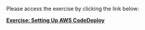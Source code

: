 Please access the exercise by clicking the link below:

[**Exercise: Setting Up AWS CodeDeploy**](https://aws-tc-largeobjects.s3.us-west-2.amazonaws.com/DEV-AWS-MO-DevOps-C2/exercise-1.html "Exercise 1")